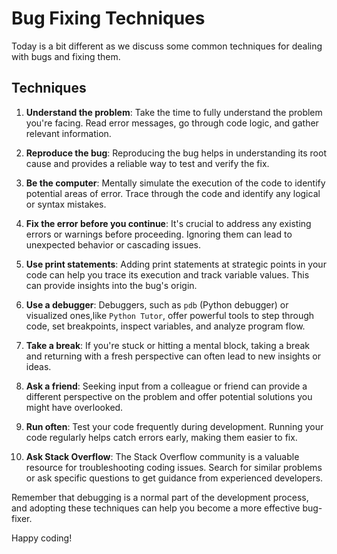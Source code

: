# Bug Fixing Techniques

Today is a bit different as we discuss some common techniques for dealing with bugs and fixing them.

## Techniques

1. **Understand the problem**: Take the time to fully understand the problem you're facing. Read error messages, go through code logic, and gather relevant information.

2. **Reproduce the bug**: Reproducing the bug helps in understanding its root cause and provides a reliable way to test and verify the fix.

3. **Be the computer**: Mentally simulate the execution of the code to identify potential areas of error. Trace through the code and identify any logical or syntax mistakes.

4. **Fix the error before you continue**: It's crucial to address any existing errors or warnings before proceeding. Ignoring them can lead to unexpected behavior or cascading issues.

5. **Use print statements**: Adding print statements at strategic points in your code can help you trace its execution and track variable values. This can provide insights into the bug's origin.

6. **Use a debugger**: Debuggers, such as `pdb` (Python debugger) or visualized ones,like `Python Tutor`, offer powerful tools to step through code, set breakpoints, inspect variables, and analyze program flow.

7. **Take a break**: If you're stuck or hitting a mental block, taking a break and returning with a fresh perspective can often lead to new insights or ideas.

8. **Ask a friend**: Seeking input from a colleague or friend can provide a different perspective on the problem and offer potential solutions you might have overlooked.

9. **Run often**: Test your code frequently during development. Running your code regularly helps catch errors early, making them easier to fix.

10. **Ask Stack Overflow**: The Stack Overflow community is a valuable resource for troubleshooting coding issues. Search for similar problems or ask specific questions to get guidance from experienced developers.

Remember that debugging is a normal part of the development process, and adopting these techniques can help you become a more effective bug-fixer.

Happy coding!
